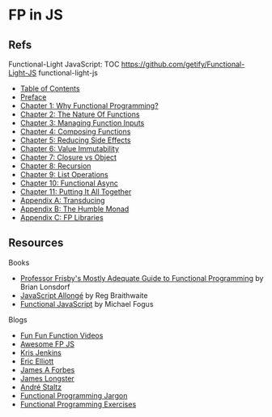 # FP in JS

## Refs

Functional-Light JavaScript: TOC
https://github.com/getify/Functional-Light-JS
functional-light-js

* [Table of Contents](https://github.com/getify/Functional-Light-JS/blob/master/manuscript/README.md/)
* [Preface](https://github.com/getify/Functional-Light-JS/blob/master/manuscript/preface.md/)
* [Chapter 1: Why Functional Programming?](https://github.com/getify/Functional-Light-JS/blob/master/manuscript/ch1.md/)
* [Chapter 2: The Nature Of Functions](https://github.com/getify/Functional-Light-JS/blob/master/manuscript/ch2.md/)
* [Chapter 3: Managing Function Inputs](https://github.com/getify/Functional-Light-JS/blob/master/manuscript/ch3.md/)
* [Chapter 4: Composing Functions](https://github.com/getify/Functional-Light-JS/blob/master/manuscript/ch4.md/)
* [Chapter 5: Reducing Side Effects](https://github.com/getify/Functional-Light-JS/blob/master/manuscript/ch5.md/)
* [Chapter 6: Value Immutability](https://github.com/getify/Functional-Light-JS/blob/master/manuscript/ch6.md/)
* [Chapter 7: Closure vs Object](https://github.com/getify/Functional-Light-JS/blob/master/manuscript/ch7.md/)
* [Chapter 8: Recursion](https://github.com/getify/Functional-Light-JS/blob/master/manuscript/ch8.md/)
* [Chapter 9: List Operations](https://github.com/getify/Functional-Light-JS/blob/master/manuscript/ch9.md/)
* [Chapter 10: Functional Async](https://github.com/getify/Functional-Light-JS/blob/master/manuscript/ch10.md/)
* [Chapter 11: Putting It All Together](https://github.com/getify/Functional-Light-JS/blob/master/manuscript/ch11.md/)
* [Appendix A: Transducing](https://github.com/getify/Functional-Light-JS/blob/master/manuscript/apA.md/)
* [Appendix B: The Humble Monad](https://github.com/getify/Functional-Light-JS/blob/master/manuscript/apB.md/)
* [Appendix C: FP Libraries](https://github.com/getify/Functional-Light-JS/blob/master/manuscript/apC.md/)

## Resources

Books
- [Professor Frisby's Mostly Adequate Guide to Functional Programming](https://drboolean.gitbooks.io/mostly-adequate-guide/content/ch1.html) by Brian Lonsdorf
- [JavaScript Allongé](https://leanpub.com/javascriptallongesix) by Reg Braithwaite
- [Functional JavaScript](http://shop.oreilly.com/product/0636920028857.do) by Michael Fogus

Blogs
- [Fun Fun Function Videos](https://www.youtube.com/watch?v=BMUiFMZr7vk)
- [Awesome FP JS](https://github.com/stoeffel/awesome-fp-js)
- [Kris Jenkins](http://blog.jenkster.com/2015/12/what-is-functional-programming.html)
- [Eric Elliott](https://medium.com/@_ericelliott)
- [James A Forbes](https://james-forbes.com/)
- [James Longster](https://github.com/jlongster)
- [André Staltz](http://staltz.com/)
- [Functional Programming Jargon](https://github.com/hemanth/functional-programming-jargon#functional-programming-jargon)
- [Functional Programming Exercises](https://github.com/InceptionCode/Functional-Programming-Exercises)
